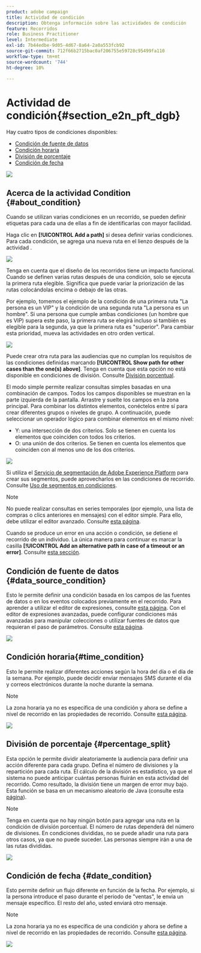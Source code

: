 ```yaml
---
product: adobe campaign
title: Actividad de condición
description: Obtenga información sobre las actividades de condición
feature: Recorridos
role: Business Practitioner
level: Intermediate
exl-id: 7b44edbe-9d05-4d67-8a64-2a0a553fcb92
source-git-commit: 712f66b2715bac0af206755e59728c95499fa110
workflow-type: tm+mt
source-wordcount: '744'
ht-degree: 10%

---
```


# Actividad de condición{#section_e2n_pft_dgb}

Hay cuatro tipos de condiciones disponibles:

* [Condición de fuente de datos](#data_source_condition)
* [Condición horaria](#time_condition)
* [División de porcentaje](#percentage_split)
* [Condición de fecha](#date_condition)

![](../assets/journey49.png)

## Acerca de la actividad Condition {#about_condition}

Cuando se utilizan varias condiciones en un recorrido, se pueden definir etiquetas para cada una de ellas a fin de identificarlas con mayor facilidad.

Haga clic en **[!UICONTROL Add a path]** si desea definir varias condiciones. Para cada condición, se agrega una nueva ruta en el lienzo después de la actividad .

![](../assets/journey47.png)

Tenga en cuenta que el diseño de los recorridos tiene un impacto funcional. Cuando se definen varias rutas después de una condición, solo se ejecuta la primera ruta elegible. Significa que puede variar la priorización de las rutas colocándolas encima o debajo de las otras.

Por ejemplo, tomemos el ejemplo de la condición de una primera ruta &quot;La persona es un VIP&quot; y la condición de una segunda ruta &quot;La persona es un hombre&quot;. Si una persona que cumple ambas condiciones (un hombre que es VIP) supera este paso, la primera ruta se elegirá incluso si también es elegible para la segunda, ya que la primera ruta es &quot;superior&quot;. Para cambiar esta prioridad, mueva las actividades en otro orden vertical.

![](../assets/journey48.png)

Puede crear otra ruta para las audiencias que no cumplan los requisitos de las condiciones definidas marcando **[!UICONTROL Show path for other cases than the one(s) above]**. Tenga en cuenta que esta opción no está disponible en condiciones de división. Consulte [División porcentual](#percentage_split).

El modo simple permite realizar consultas simples basadas en una combinación de campos. Todos los campos disponibles se muestran en la parte izquierda de la pantalla. Arrastre y suelte los campos en la zona principal. Para combinar los distintos elementos, conéctelos entre sí para crear diferentes grupos o niveles de grupo. A continuación, puede seleccionar un operador lógico para combinar elementos en el mismo nivel:

* Y: una intersección de dos criterios. Solo se tienen en cuenta los elementos que coinciden con todos los criterios.
* O: una unión de dos criterios. Se tienen en cuenta los elementos que coinciden con al menos uno de los dos criterios.

![](../assets/journey64.png)

Si utiliza el [Servicio de segmentación de Adobe Experience Platform](https://docs.adobe.com/content/help/en/experience-platform/segmentation/home.html) para crear sus segmentos, puede aprovecharlos en las condiciones de recorrido. Consulte [Uso de segmentos en condiciones](../segment/using-a-segment.md).


>[!NOTE]
>
>No puede realizar consultas en series temporales (por ejemplo, una lista de compras o clics anteriores en mensajes) con el editor simple. Para ello, debe utilizar el editor avanzado. Consulte [esta página](../expression/expressionadvanced.md).

Cuando se produce un error en una acción o condición, se detiene el recorrido de un individuo. La única manera para continuar es marcar la casilla **[!UICONTROL Add an alternative path in case of a timeout or an error]**. Consulte [esta sección](../building-journeys/using-the-journey-designer.md#paths).

## Condición de fuente de datos {#data_source_condition}

Esto le permite definir una condición basada en los campos de las fuentes de datos o en los eventos colocados previamente en el recorrido. Para aprender a utilizar el editor de expresiones, consulte [esta página](../expression/expressionadvanced.md). Con el editor de expresiones avanzadas, puede configurar condiciones más avanzadas para manipular colecciones o utilizar fuentes de datos que requieran el paso de parámetros. Consulte [esta página](../datasource/external-data-sources.md).

![](../assets/journey50.png)

## Condición horaria{#time_condition}

Esto le permite realizar diferentes acciones según la hora del día o el día de la semana. Por ejemplo, puede decidir enviar mensajes SMS durante el día y correos electrónicos durante la noche durante la semana.

>[!NOTE]
>
>La zona horaria ya no es específica de una condición y ahora se define a nivel de recorrido en las propiedades de recorrido. Consulte [esta página](../building-journeys/timezone-management.md).

![](../assets/journey51.png)

## División de porcentaje {#percentage_split}

Esta opción le permite dividir aleatoriamente la audiencia para definir una acción diferente para cada grupo. Defina el número de divisiones y la repartición para cada ruta. El cálculo de la división es estadístico, ya que el sistema no puede anticipar cuántas personas fluirán en esta actividad del recorrido. Como resultado, la división tiene un margen de error muy bajo. Esta función se basa en un mecanismo aleatorio de Java (consulte esta [página](https://docs.oracle.com/javase/7/docs/api/java/util/Random.html)).

>[!NOTE]
>
>Tenga en cuenta que no hay ningún botón para agregar una ruta en la condición de división porcentual. El número de rutas dependerá del número de divisiones. En condiciones divididas, no se puede añadir una ruta para otros casos, ya que no puede suceder. Las personas siempre irán a una de las rutas divididas.

![](../assets/journey52.png)

## Condición de fecha {#date_condition}

Esto permite definir un flujo diferente en función de la fecha. Por ejemplo, si la persona introduce el paso durante el periodo de &quot;ventas&quot;, le envía un mensaje específico. El resto del año, usted enviará otro mensaje.

>[!NOTE]
>
>La zona horaria ya no es específica de una condición y ahora se define a nivel de recorrido en las propiedades de recorrido. Consulte [esta página](../building-journeys/timezone-management.md).

![](../assets/journey53.png)
